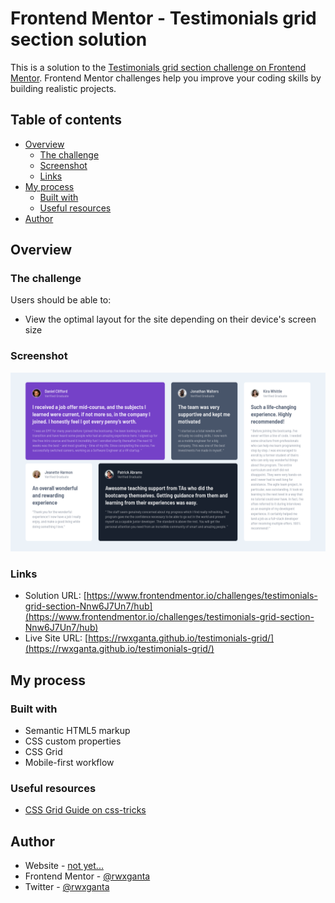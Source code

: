 # Frontend Mentor - Testimonials grid section solution

This is a solution to the [Testimonials grid section challenge on Frontend Mentor](https://www.frontendmentor.io/challenges/testimonials-grid-section-Nnw6J7Un7). Frontend Mentor challenges help you improve your coding skills by building realistic projects. 

## Table of contents

- [Overview](#overview)
  - [The challenge](#the-challenge)
  - [Screenshot](#screenshot)
  - [Links](#links)
- [My process](#my-process)
  - [Built with](#built-with)
  - [Useful resources](#useful-resources)
- [Author](#author)


## Overview

### The challenge

Users should be able to:

- View the optimal layout for the site depending on their device's screen size

### Screenshot

![](./screenshot.png)


### Links

- Solution URL: [https://www.frontendmentor.io/challenges/testimonials-grid-section-Nnw6J7Un7/hub](https://www.frontendmentor.io/challenges/testimonials-grid-section-Nnw6J7Un7/hub)
- Live Site URL: [https://rwxganta.github.io/testimonials-grid/](https://rwxganta.github.io/testimonials-grid/)

## My process

### Built with

- Semantic HTML5 markup
- CSS custom properties
- CSS Grid
- Mobile-first workflow


### Useful resources

- [CSS Grid Guide on css-tricks](https://css-tricks.com/snippets/css/complete-guide-grid/)


## Author

- Website - [not yet...]()
- Frontend Mentor - [@rwxganta](https://www.frontendmentor.io/profile/rwxganta)
- Twitter - [@rwxganta](https://www.twitter.com/rwxganta)
